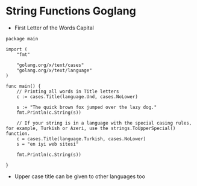 # String Functions Goglang 

- First Letter of the Words Capital 


```
package main

import (
	"fmt"

	"golang.org/x/text/cases"
	"golang.org/x/text/language"
)

func main() {
	// Printing all words in Title letters
	c := cases.Title(language.Und, cases.NoLower)

	s := "The quick brown fox jumped over the lazy dog."
	fmt.Println(c.String(s))

	// If your string is in a language with the special casing rules, for example, Turkish or Azeri, use the strings.ToUpperSpecial() function.
	c = cases.Title(language.Turkish, cases.NoLower)
	s = "en iyi web sitesi"

	fmt.Println(c.String(s))

}
```

- Upper case title can be given to other languages too